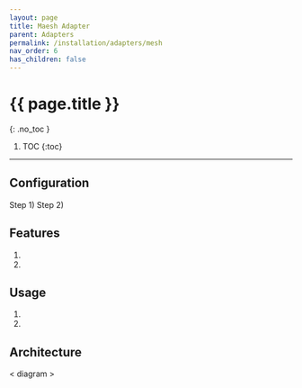 ```yaml
---
layout: page
title: Maesh Adapter
parent: Adapters
permalink: /installation/adapters/mesh
nav_order: 6
has_children: false
---
```

# {{ page.title }}
{: .no_toc }

1. TOC
{:toc}
---
## Configuration
Step 1)
Step 2)

## Features
1. 
1. 

## Usage
1. 
1. 

## Architecture
< diagram >
